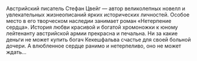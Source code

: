 <!--2017-01-28 10:44:39-->
Австрийский писатель Стефан Цвейг — автор великолепных новелл и увлекательных жизнеописаний ярких исторических личностей. Особое место в его творческом наследии занимает роман «Нетерпение сердца». История любви красивой и богатой хромоножки к юному лейтенанту австрийской армии прекрасна и печальна. Ни за какие деньги не может купить богач Кекешфальва счастье для своей больной дочери. А влюбленное сердце ранимо и нетерпеливо, оно не может ждать...